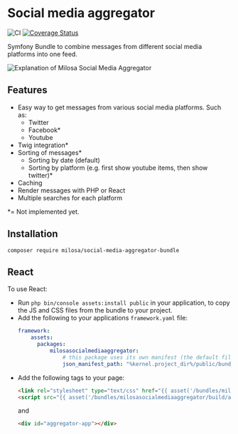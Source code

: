 # Social media aggregator
![CI](https://github.com/milosa/social-media-aggregator-bundle/workflows/CI/badge.svg)
[![Coverage Status](https://coveralls.io/repos/github/milosa/social-media-aggregator-bundle/badge.svg?branch=master)](https://coveralls.io/github/milosa/social-media-aggregator-bundle?branch=master)

Symfony Bundle to combine messages from different social media platforms into one feed. 

![Explanation of Milosa Social Media Aggregator](doc/milosa_social_media_aggregator_explanation.png)

## Features
* Easy way to get messages from various social media platforms. Such as:
  * Twitter
  * Facebook*
  * Youtube
* Twig integration*
* Sorting of messages*
  * Sorting by date (default)
  * Sorting by platform (e.g. first show youtube items, then show twitter)*
* Caching
* Render messages with PHP or React
* Multiple searches for each platform

*= Not implemented yet.
  
## Installation

`composer require milosa/social-media-aggregator-bundle`

## React

To use React:

* Run `php bin/console assets:install public` in your application, to copy the JS and CSS files from the bundle to your project.
* Add the following to your applications `framework.yaml` file:
  ```yaml
  framework:
      assets:
        packages:
            milosasocialmediaaggregator:
                # this package uses its own manifest (the default file is ignored)
                json_manifest_path: "%kernel.project_dir%/public/bundles/milosasocialmediaaggregator/build/manifest.json"
  ```
* Add the following tags to your page:
  ```html
  <link rel="stylesheet" type="text/css" href="{{ asset('/bundles/milosasocialmediaaggregator/build/app.css', 'milosasocialmediaaggregator') }}">
  <script src="{{ asset('/bundles/milosasocialmediaaggregator/build/app.js', 'milosasocialmediaaggregator') }}"></script>
  ```
  and
  ```html
  <div id="aggregator-app"></div>
  ```